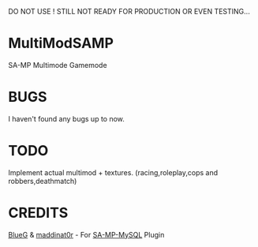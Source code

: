 DO NOT USE ! STILL NOT READY FOR PRODUCTION OR EVEN TESTING...





MultiModSAMP
=============

SA-MP Multimode Gamemode

BUGS
=============
I haven't found any bugs up to now.

TODO
=============
Implement actual multimod + textures. (racing,roleplay,cops and robbers,deathmatch)  


CREDITS
=============
[BlueG](https://github.com/pBlueG) & [maddinat0r](https://github.com/maddinat0r) - For [SA-MP-MySQL](https://github.com/pBlueG/SA-MP-MySQL) Plugin  

